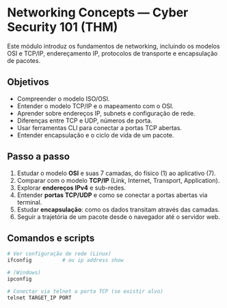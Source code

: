 # Networking Concepts — Cyber Security 101 (THM)

Este módulo introduz os fundamentos de networking, incluindo os modelos OSI e TCP/IP, endereçamento IP, protocolos de transporte e encapsulação de pacotes. 

## Objetivos
- Compreender o modelo ISO/OSI.
- Entender o modelo TCP/IP e o mapeamento com o OSI.
- Aprender sobre endereços IP, subnets e configuração de rede.
- Diferenças entre TCP e UDP, números de porta.
- Usar ferramentas CLI para conectar a portas TCP abertas.
- Entender encapsulação e o ciclo de vida de um pacote.

## Passo a passo
1. Estudar o modelo **OSI** e suas 7 camadas, do físico (1) ao aplicativo (7).
2. Comparar com o modelo **TCP/IP** (Link, Internet, Transport, Application).
3. Explorar **endereços IPv4** e sub-redes.
4. Entender **portas TCP/UDP** e como se conectar a portas abertas via terminal.
5. Estudar **encapsulação**: como os dados transitam através das camadas.
6. Seguir a trajetória de um pacote desde o navegador até o servidor web.

## Comandos e scripts

```bash
# Ver configuração de rede (Linux)
ifconfig          # ou ip address show

# (Windows)
ipconfig

# Conectar via telnet a porta TCP (se existir alvo)
telnet TARGET_IP PORT
```
